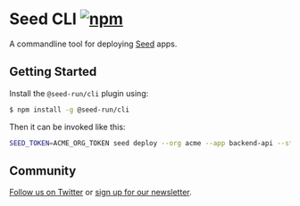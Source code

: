 # Seed CLI [![npm](https://img.shields.io/npm/v/@seed-run/cli.svg)](https://www.npmjs.com/package/@seed-run/cli)

A commandline tool for deploying [Seed](https://seed.run) apps.

## Getting Started

Install the `@seed-run/cli` plugin using:

```bash
$ npm install -g @seed-run/cli
```

Then it can be invoked like this:

```bash
SEED_TOKEN=ACME_ORG_TOKEN seed deploy --org acme --app backend-api --stage dev --commit 700b9c2
```


## Community

[Follow us on Twitter](https://twitter.com/SEED_run) or [sign up for our newsletter](https://emailoctopus.com/lists/14c85084-324e-11ea-be00-06b4694bee2a/forms/subscribe).
